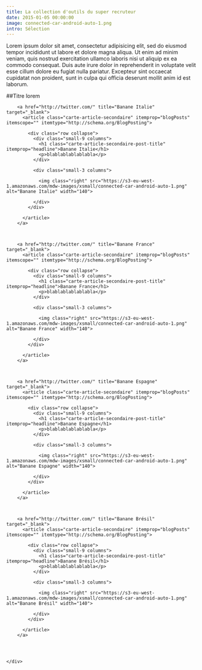 ```yaml
---
title: La collection d'outils du super recruteur
date: 2015-01-05 00:00:00
image: connected-car-android-auto-1.png
intro: Sélection
---
```


Lorem ipsum dolor sit amet, consectetur adipisicing elit, sed do eiusmod tempor incididunt ut labore et dolore magna aliqua. Ut enim ad minim veniam, quis nostrud exercitation ullamco laboris nisi ut aliquip ex ea commodo consequat. Duis aute irure dolor in reprehenderit in voluptate velit esse cillum dolore eu fugiat nulla pariatur. Excepteur sint occaecat cupidatat non proident, sunt in culpa qui officia deserunt mollit anim id est laborum.

##Titre lorem

<div class="section-carte-index-panel">

        <a href="http://twitter.com/" title="Banane Italie" target="_blank">
          <article class="carte-article-secondaire" itemprop="blogPosts" itemscope="" itemtype="http://schema.org/BlogPosting">

            <div class="row collapse">
              <div class="small-9 columns">
                <h1 class="carte-article-secondaire-post-title" itemprop="headline">Banane Italie</h1>
                <p>blablablablablabla</p>
              </div>

              <div class="small-3 columns">

                <img class="right" src="https://s3-eu-west-1.amazonaws.com/mdw-images/xsmall/connected-car-android-auto-1.png" alt="Banane Italie" width="140">

              </div>
            </div>

          </article>
        </a>



        <a href="http://twitter.com/" title="Banane France" target="_blank">
          <article class="carte-article-secondaire" itemprop="blogPosts" itemscope="" itemtype="http://schema.org/BlogPosting">

            <div class="row collapse">
              <div class="small-9 columns">
                <h1 class="carte-article-secondaire-post-title" itemprop="headline">Banane France</h1>
                <p>blablablablablabla</p>
              </div>

              <div class="small-3 columns">

                <img class="right" src="https://s3-eu-west-1.amazonaws.com/mdw-images/xsmall/connected-car-android-auto-1.png" alt="Banane France" width="140">

              </div>
            </div>

          </article>
        </a>



        <a href="http://twitter.com/" title="Banane Espagne" target="_blank">
          <article class="carte-article-secondaire" itemprop="blogPosts" itemscope="" itemtype="http://schema.org/BlogPosting">

            <div class="row collapse">
              <div class="small-9 columns">
                <h1 class="carte-article-secondaire-post-title" itemprop="headline">Banane Espagne</h1>
                <p>blablablablablabla</p>
              </div>

              <div class="small-3 columns">

                <img class="right" src="https://s3-eu-west-1.amazonaws.com/mdw-images/xsmall/connected-car-android-auto-1.png" alt="Banane Espagne" width="140">

              </div>
            </div>

          </article>
        </a>



        <a href="http://twitter.com/" title="Banane Brésil" target="_blank">
          <article class="carte-article-secondaire" itemprop="blogPosts" itemscope="" itemtype="http://schema.org/BlogPosting">

            <div class="row collapse">
              <div class="small-9 columns">
                <h1 class="carte-article-secondaire-post-title" itemprop="headline">Banane Brésil</h1>
                <p>blablablablablabla</p>
              </div>

              <div class="small-3 columns">

                <img class="right" src="https://s3-eu-west-1.amazonaws.com/mdw-images/xsmall/connected-car-android-auto-1.png" alt="Banane Brésil" width="140">

              </div>
            </div>

          </article>
        </a>




    </div>
